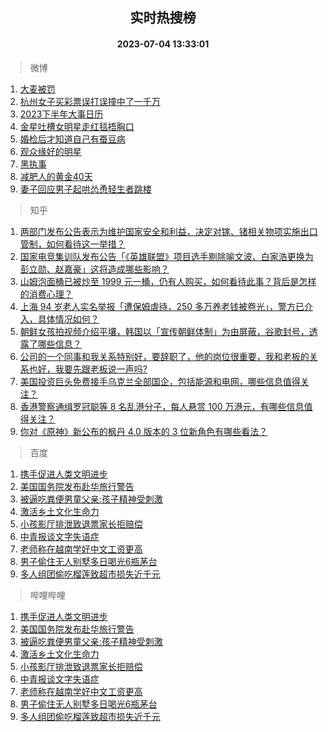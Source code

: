 <div align="center"><h2>实时热搜榜</h2><h4>2023-07-04 13:33:01</h4></div>

> 微博  

1. [大麦被罚](https://s.weibo.com/weibo?q=%23%E5%A4%A7%E9%BA%A6%E8%A2%AB%E7%BD%9A%23&t=31&band_rank=1&Refer=top)<br />
2. [杭州女子买彩票误打误撞中了一千万](https://s.weibo.com/weibo?q=%23%E6%9D%AD%E5%B7%9E%E5%A5%B3%E5%AD%90%E4%B9%B0%E5%BD%A9%E7%A5%A8%E8%AF%AF%E6%89%93%E8%AF%AF%E6%92%9E%E4%B8%AD%E4%BA%86%E4%B8%80%E5%8D%83%E4%B8%87%23&t=31&band_rank=2&Refer=top)<br />
3. [2023下半年大事日历](https://s.weibo.com/weibo?q=%232023%E4%B8%8B%E5%8D%8A%E5%B9%B4%E5%A4%A7%E4%BA%8B%E6%97%A5%E5%8E%86%23&t=31&band_rank=3&Refer=top)<br />
4. [金星吐槽女明星走红毯捂胸口](https://s.weibo.com/weibo?q=%23%E9%87%91%E6%98%9F%E5%90%90%E6%A7%BD%E5%A5%B3%E6%98%8E%E6%98%9F%E8%B5%B0%E7%BA%A2%E6%AF%AF%E6%8D%82%E8%83%B8%E5%8F%A3%23&t=31&band_rank=4&Refer=top)<br />
5. [婚检后才知道自己有蚕豆病](https://s.weibo.com/weibo?q=%23%E5%A9%9A%E6%A3%80%E5%90%8E%E6%89%8D%E7%9F%A5%E9%81%93%E8%87%AA%E5%B7%B1%E6%9C%89%E8%9A%95%E8%B1%86%E7%97%85%23&t=31&band_rank=5&Refer=top)<br />
6. [观众缘好的明星](https://s.weibo.com/weibo?q=%23%E8%A7%82%E4%BC%97%E7%BC%98%E5%A5%BD%E7%9A%84%E6%98%8E%E6%98%9F%23&t=31&band_rank=6&Refer=top)<br />
7. [黑执事](https://s.weibo.com/weibo?q=%E9%BB%91%E6%89%A7%E4%BA%8B&t=31&band_rank=7&Refer=top)<br />
8. [减肥人的黄金40天](https://s.weibo.com/weibo?q=%23%E5%87%8F%E8%82%A5%E4%BA%BA%E7%9A%84%E9%BB%84%E9%87%9140%E5%A4%A9%23&t=31&band_rank=8&Refer=top)<br />
9. [妻子回应男子起哄怂恿轻生者跳楼](https://s.weibo.com/weibo?q=%23%E5%A6%BB%E5%AD%90%E5%9B%9E%E5%BA%94%E7%94%B7%E5%AD%90%E8%B5%B7%E5%93%84%E6%80%82%E6%81%BF%E8%BD%BB%E7%94%9F%E8%80%85%E8%B7%B3%E6%A5%BC%23&t=31&band_rank=9&Refer=top)<br />

> 知乎  

1. [两部门发布公告表示为维护国家安全和利益，决定对镓、锗相关物项实施出口管制，如何看待这一举措？](https://www.zhihu.com/question/610105939)<br />
2. [国家电竞集训队发布公告「《英雄联盟》项目选手剔除喻文波、白家浩更换为彭立勋、赵嘉豪」这将造成哪些影响？](https://www.zhihu.com/question/610188481)<br />
3. [山姆泡面桶已被炒至 1999 元一桶，仍有人购买，如何看待此事？背后是怎样的消费心理？](https://www.zhihu.com/question/610060285)<br />
4. [上海 94 岁老人实名举报「遭保姆虐待，250 多万养老钱被卷光」，警方已介入，具体情况如何？](https://www.zhihu.com/question/610021603)<br />
5. [朝鲜女孩拍视频介绍平壤，韩国以「宣传朝鲜体制」为由屏蔽，谷歌封号，透露了哪些信息？](https://www.zhihu.com/question/610162816)<br />
6. [公司的一个同事和我关系特别好，要辞职了，他的岗位很重要，我和老板的关系也好，我要先跟老板说一声吗?](https://www.zhihu.com/question/609530299)<br />
7. [美国投资巨头免费接手乌克兰全部国企，包括能源和电网，哪些信息值得关注？](https://www.zhihu.com/question/610223926)<br />
8. [香港警察通缉罗冠聪等 8 名乱港分子，每人悬赏 100 万港元，有哪些信息值得关注？](https://www.zhihu.com/question/610144743)<br />
9. [你对《原神》新公布的枫丹 4.0 版本的 3 位新角色有哪些看法？](https://www.zhihu.com/question/610136771)<br />

> 百度  

1. [携手促进人类文明进步](https://www.baidu.com/s?wd=%E6%90%BA%E6%89%8B%E4%BF%83%E8%BF%9B%E4%BA%BA%E7%B1%BB%E6%96%87%E6%98%8E%E8%BF%9B%E6%AD%A5&sa=fyb_news&rsv_dl=fyb_news)<br />
2. [美国国务院发布赴华旅行警告](https://www.baidu.com/s?wd=%E7%BE%8E%E5%9B%BD%E5%9B%BD%E5%8A%A1%E9%99%A2%E5%8F%91%E5%B8%83%E8%B5%B4%E5%8D%8E%E6%97%85%E8%A1%8C%E8%AD%A6%E5%91%8A&sa=fyb_news&rsv_dl=fyb_news)<br />
3. [被逼吃粪便男童父亲:孩子精神受刺激](https://www.baidu.com/s?wd=%E8%A2%AB%E9%80%BC%E5%90%83%E7%B2%AA%E4%BE%BF%E7%94%B7%E7%AB%A5%E7%88%B6%E4%BA%B2%3A%E5%AD%A9%E5%AD%90%E7%B2%BE%E7%A5%9E%E5%8F%97%E5%88%BA%E6%BF%80&sa=fyb_news&rsv_dl=fyb_news)<br />
4. [激活乡土文化生命力](https://www.baidu.com/s?wd=%E6%BF%80%E6%B4%BB%E4%B9%A1%E5%9C%9F%E6%96%87%E5%8C%96%E7%94%9F%E5%91%BD%E5%8A%9B&sa=fyb_news&rsv_dl=fyb_news)<br />
5. [小孩影厅排泄致退票家长拒赔偿](https://www.baidu.com/s?wd=%E5%B0%8F%E5%AD%A9%E5%BD%B1%E5%8E%85%E6%8E%92%E6%B3%84%E8%87%B4%E9%80%80%E7%A5%A8%E5%AE%B6%E9%95%BF%E6%8B%92%E8%B5%94%E5%81%BF&sa=fyb_news&rsv_dl=fyb_news)<br />
6. [中青报谈文字失语症](https://www.baidu.com/s?wd=%E4%B8%AD%E9%9D%92%E6%8A%A5%E8%B0%88%E6%96%87%E5%AD%97%E5%A4%B1%E8%AF%AD%E7%97%87&sa=fyb_news&rsv_dl=fyb_news)<br />
7. [老师称在越南学好中文工资更高](https://www.baidu.com/s?wd=%E8%80%81%E5%B8%88%E7%A7%B0%E5%9C%A8%E8%B6%8A%E5%8D%97%E5%AD%A6%E5%A5%BD%E4%B8%AD%E6%96%87%E5%B7%A5%E8%B5%84%E6%9B%B4%E9%AB%98&sa=fyb_news&rsv_dl=fyb_news)<br />
8. [男子偷住无人别墅多日喝光6瓶茅台](https://www.baidu.com/s?wd=%E7%94%B7%E5%AD%90%E5%81%B7%E4%BD%8F%E6%97%A0%E4%BA%BA%E5%88%AB%E5%A2%85%E5%A4%9A%E6%97%A5%E5%96%9D%E5%85%896%E7%93%B6%E8%8C%85%E5%8F%B0&sa=fyb_news&rsv_dl=fyb_news)<br />
9. [多人组团偷吃榴莲致超市损失近千元](https://www.baidu.com/s?wd=%E5%A4%9A%E4%BA%BA%E7%BB%84%E5%9B%A2%E5%81%B7%E5%90%83%E6%A6%B4%E8%8E%B2%E8%87%B4%E8%B6%85%E5%B8%82%E6%8D%9F%E5%A4%B1%E8%BF%91%E5%8D%83%E5%85%83&sa=fyb_news&rsv_dl=fyb_news)<br />

> 哔哩哔哩  

1. [携手促进人类文明进步](https://www.baidu.com/s?wd=%E6%90%BA%E6%89%8B%E4%BF%83%E8%BF%9B%E4%BA%BA%E7%B1%BB%E6%96%87%E6%98%8E%E8%BF%9B%E6%AD%A5&sa=fyb_news&rsv_dl=fyb_news)<br />
2. [美国国务院发布赴华旅行警告](https://www.baidu.com/s?wd=%E7%BE%8E%E5%9B%BD%E5%9B%BD%E5%8A%A1%E9%99%A2%E5%8F%91%E5%B8%83%E8%B5%B4%E5%8D%8E%E6%97%85%E8%A1%8C%E8%AD%A6%E5%91%8A&sa=fyb_news&rsv_dl=fyb_news)<br />
3. [被逼吃粪便男童父亲:孩子精神受刺激](https://www.baidu.com/s?wd=%E8%A2%AB%E9%80%BC%E5%90%83%E7%B2%AA%E4%BE%BF%E7%94%B7%E7%AB%A5%E7%88%B6%E4%BA%B2%3A%E5%AD%A9%E5%AD%90%E7%B2%BE%E7%A5%9E%E5%8F%97%E5%88%BA%E6%BF%80&sa=fyb_news&rsv_dl=fyb_news)<br />
4. [激活乡土文化生命力](https://www.baidu.com/s?wd=%E6%BF%80%E6%B4%BB%E4%B9%A1%E5%9C%9F%E6%96%87%E5%8C%96%E7%94%9F%E5%91%BD%E5%8A%9B&sa=fyb_news&rsv_dl=fyb_news)<br />
5. [小孩影厅排泄致退票家长拒赔偿](https://www.baidu.com/s?wd=%E5%B0%8F%E5%AD%A9%E5%BD%B1%E5%8E%85%E6%8E%92%E6%B3%84%E8%87%B4%E9%80%80%E7%A5%A8%E5%AE%B6%E9%95%BF%E6%8B%92%E8%B5%94%E5%81%BF&sa=fyb_news&rsv_dl=fyb_news)<br />
6. [中青报谈文字失语症](https://www.baidu.com/s?wd=%E4%B8%AD%E9%9D%92%E6%8A%A5%E8%B0%88%E6%96%87%E5%AD%97%E5%A4%B1%E8%AF%AD%E7%97%87&sa=fyb_news&rsv_dl=fyb_news)<br />
7. [老师称在越南学好中文工资更高](https://www.baidu.com/s?wd=%E8%80%81%E5%B8%88%E7%A7%B0%E5%9C%A8%E8%B6%8A%E5%8D%97%E5%AD%A6%E5%A5%BD%E4%B8%AD%E6%96%87%E5%B7%A5%E8%B5%84%E6%9B%B4%E9%AB%98&sa=fyb_news&rsv_dl=fyb_news)<br />
8. [男子偷住无人别墅多日喝光6瓶茅台](https://www.baidu.com/s?wd=%E7%94%B7%E5%AD%90%E5%81%B7%E4%BD%8F%E6%97%A0%E4%BA%BA%E5%88%AB%E5%A2%85%E5%A4%9A%E6%97%A5%E5%96%9D%E5%85%896%E7%93%B6%E8%8C%85%E5%8F%B0&sa=fyb_news&rsv_dl=fyb_news)<br />
9. [多人组团偷吃榴莲致超市损失近千元](https://www.baidu.com/s?wd=%E5%A4%9A%E4%BA%BA%E7%BB%84%E5%9B%A2%E5%81%B7%E5%90%83%E6%A6%B4%E8%8E%B2%E8%87%B4%E8%B6%85%E5%B8%82%E6%8D%9F%E5%A4%B1%E8%BF%91%E5%8D%83%E5%85%83&sa=fyb_news&rsv_dl=fyb_news)<br />
